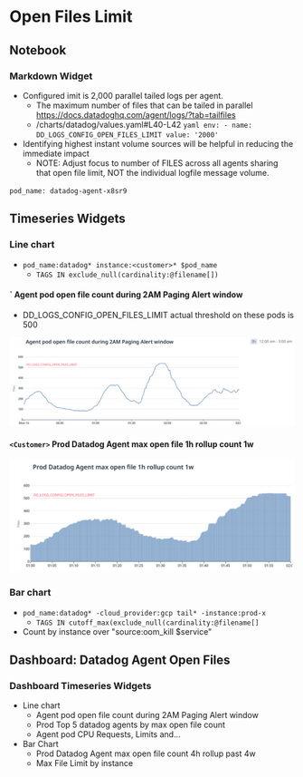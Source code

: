 # Open Files Limit

## Notebook

### Markdown Widget

- Configured imit is 2,000 parallel tailed logs per agent.
  - The maximum number of files that can be tailed in parallel https://docs.datadoghq.com/agent/logs/?tab=tailfiles
  - <repo>/charts/datadog/values.yaml#L40-L42
        ```yaml
        env:
          - name: DD_LOGS_CONFIG_OPEN_FILES_LIMIT
            value: '2000'
        ```
- Identifying highest instant volume sources will be helpful in reducing the immediate impact
  - NOTE: Adjust focus to number of FILES across all agents sharing that open file limit, NOT the individual logfile message volume.

`pod_name: datadog-agent-x8sr9`

## Timeseries Widgets

### Line chart

- `pod_name:datadog* instance:<customer>* $pod_name`
  - `TAGS IN exclude_null(cardinality:@filename[])`

#### `<Customer> Agent pod open file count during 2AM Paging Alert window

- DD_LOGS_CONFIG_OPEN_FILES_LIMIT actual threshold on these pods is 500

![Timeseries visualization of open file count on pod exceeding DD_LOGS_CONFIG_OPEN_FILES_LIMIT](./Timeseries_Agent_Pod_Open_Files.png)

#### `<Customer>` Prod Datadog Agent max open file 1h rollup count 1w

![Timeseries visualization with rollup of open file count on pod exceeding DD_LOGS_CONFIG_OPEN_FILES_LIMIT](./Timeseries_Rollup_Agent_Pod_Open_Files.png)

### Bar chart

- `pod_name:datadog* -cloud_provider:gcp tail* -instance:prod-x`
  - `TAGS IN cutoff_max(exclude_null(cardinality:@filename[]`
- Count by instance over "source:oom_kill $service"

## Dashboard: Datadog Agent Open Files

### Dashboard Timeseries Widgets

- Line chart
  - Agent pod open file count during 2AM Paging Alert window
  - Prod Top 5 datadog agents by max open file count
  - Agent pod CPU Requests, Limits and...
- Bar Chart
  - Prod Datadog Agent max open file count 4h rollup past 4w
  - Max File Limit by instance
